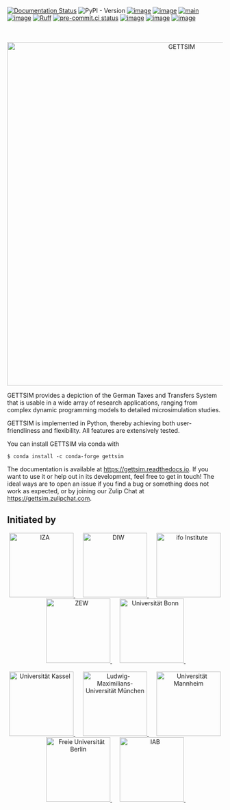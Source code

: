 [![Documentation Status](https://readthedocs.org/projects/gettsim/badge/?version=latest)](https://gettsim.readthedocs.io/en/latest)
![PyPI - Version](https://img.shields.io/pypi/v/gettsim)
[![image](https://img.shields.io/conda/vn/conda-forge/gettsim.svg)](https://anaconda.org/conda-forge/gettsim)
[![image](https://img.shields.io/conda/pn/conda-forge/gettsim.svg)](https://anaconda.org/conda-forge/gettsim)
[![main](https://github.com/ttsim-dev/gettsim/actions/workflows/main.yaml/badge.svg)](https://github.com/ttsim-dev/gettsim/actions/workflows/main.yaml)
[![image](https://codecov.io/gh/ttsim-dev/gettsim/branch/main/graph/badge.svg)](https://codecov.io/gh/ttsim-dev/gettsim)
[![Ruff](https://img.shields.io/endpoint?url=https://raw.githubusercontent.com/astral-sh/ruff/main/assets/badge/v2.json)](https://github.com/astral-sh/ruff)
[![pre-commit.ci status](https://results.pre-commit.ci/badge/github/ttsim-dev/gettsim/main.svg)](https://results.pre-commit.ci/latest/github/ttsim-dev/gettsim/main)
[![image](https://img.shields.io/github/contributors/ttsim-dev/gettsim.svg)](https://github.com/ttsim-dev/gettsim/graphs/contributors)
[![image](https://img.shields.io/badge/License-GPLv3-blue.svg)](https://www.gnu.org/licenses/gpl-3.0)
[![image](https://img.shields.io/badge/zulip-join_chat-brightgreen.svg)](https://gettsim.zulipchat.com)

<p align="center">
   <br>
   <br>
   <a href="https://github.com/ttsim-dev/gettsim/">
      <img src="docs/_static/images/gettsim_logo_text.png" width="800" alt="GETTSIM">
   </a>
   <br>
</p>

GETTSIM provides a depiction of the German Taxes and Transfers System that is usable in
a wide array of research applications, ranging from complex dynamic programming models
to detailed microsimulation studies.

GETTSIM is implemented in Python, thereby achieving both user-friendliness and
flexibility. All features are extensively tested.

You can install GETTSIM via conda with

```shell-session
$ conda install -c conda-forge gettsim
```

The documentation is available at <https://gettsim.readthedocs.io>. If you want to use
it or help out in its development, feel free to get in touch! The ideal ways are to open
an issue if you find a bug or something does not work as expected, or by joining our
Zulip Chat at <https://gettsim.zulipchat.com>.

## Initiated by

<p align="center">
   <a href="https://www.iza.org">
      <img src="docs/_static/images/iza_logo.jpg" width="150" alt="IZA">
   </a>
   &emsp;

<a href="https://www.diw.de/">
      <img src="docs/_static/images/diw_logo.jpg" width="150" alt="DIW">
   </a>
   &emsp;

<a href="https://www.ifo.de/">
      <img src="docs/_static/images/ifo_logo.png" width="150" alt="ifo Institute">
   </a>
   &emsp;

<a href="https://www.zew.de/">
      <img src="docs/_static/images/zew_logo.png" width="150" alt="ZEW">
   </a>
   &emsp;

<a href="https://www.uni-bonn.de">
      <img src="docs/_static/images/uni_bonn_logo.png" width="150"
      alt="Universität Bonn">
   </a>
   &emsp;

<br>
   <br>

<a href="https://www.uni-kassel.de">
      <img src="docs/_static/images/uni_kassel_logo.png" width="150"
      alt="Universität Kassel">
   </a>
   &emsp;

<a href="https://www.uni-muenchen.de">
      <img src="docs/_static/images/lmu_logo.svg" width="150"
      alt="Ludwig-Maximilians-Universität München">
   </a>
   &emsp;

<a href="https://www.uni-mannheim.de">
      <img src="docs/_static/images/uni_mannheim_logo.png" width="150"
      alt="Universität Mannheim">
   </a>
   &emsp;

<a href="https://www.fu-berlin.de">
      <img src="docs/_static/images/fu_berlin_logo.svg" width="150"
      alt="Freie Universität Berlin">
   </a>
   &emsp;

<a href="https://www.iab.de/">
      <img src="docs/_static/images/iab_logo.png" width="150" alt="IAB">
   </a>
   &emsp;

</p>
